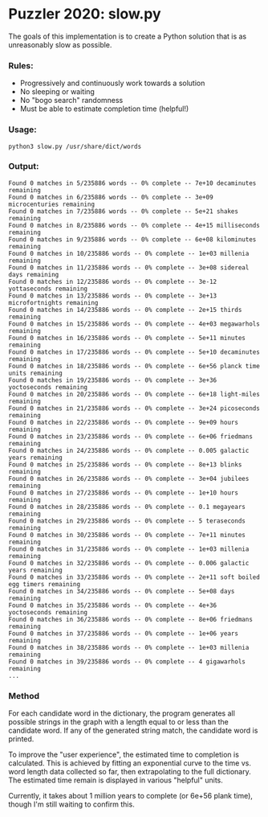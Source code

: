 # Puzzler 2020: slow.py

The goals of this implementation is to create a Python solution that is as unreasonably slow as possible. 

### Rules:

 - Progressively and continuously work towards a solution
 - No sleeping or waiting
 - No "bogo search" randomness 
 - Must be able to estimate completion time (helpful!)
 
### Usage:

```shell
python3 slow.py /usr/share/dict/words
```

### Output: 

```
Found 0 matches in 5/235886 words -- 0% complete -- 7e+10 decaminutes remaining
Found 0 matches in 6/235886 words -- 0% complete -- 3e+09 microcenturies remaining
Found 0 matches in 7/235886 words -- 0% complete -- 5e+21 shakes remaining
Found 0 matches in 8/235886 words -- 0% complete -- 4e+15 milliseconds remaining
Found 0 matches in 9/235886 words -- 0% complete -- 6e+08 kilominutes remaining
Found 0 matches in 10/235886 words -- 0% complete -- 1e+03 millenia remaining
Found 0 matches in 11/235886 words -- 0% complete -- 3e+08 sidereal days remaining
Found 0 matches in 12/235886 words -- 0% complete -- 3e-12 yottaseconds remaining
Found 0 matches in 13/235886 words -- 0% complete -- 3e+13 microfortnights remaining
Found 0 matches in 14/235886 words -- 0% complete -- 2e+15 thirds remaining
Found 0 matches in 15/235886 words -- 0% complete -- 4e+03 megawarhols remaining
Found 0 matches in 16/235886 words -- 0% complete -- 5e+11 minutes remaining
Found 0 matches in 17/235886 words -- 0% complete -- 5e+10 decaminutes remaining
Found 0 matches in 18/235886 words -- 0% complete -- 6e+56 planck time units remaining
Found 0 matches in 19/235886 words -- 0% complete -- 3e+36 yoctoseconds remaining
Found 0 matches in 20/235886 words -- 0% complete -- 6e+18 light-miles remaining
Found 0 matches in 21/235886 words -- 0% complete -- 3e+24 picoseconds remaining
Found 0 matches in 22/235886 words -- 0% complete -- 9e+09 hours remaining
Found 0 matches in 23/235886 words -- 0% complete -- 6e+06 friedmans remaining
Found 0 matches in 24/235886 words -- 0% complete -- 0.005 galactic years remaining
Found 0 matches in 25/235886 words -- 0% complete -- 8e+13 blinks remaining
Found 0 matches in 26/235886 words -- 0% complete -- 3e+04 jubilees remaining
Found 0 matches in 27/235886 words -- 0% complete -- 1e+10 hours remaining
Found 0 matches in 28/235886 words -- 0% complete -- 0.1 megayears remaining
Found 0 matches in 29/235886 words -- 0% complete -- 5 teraseconds remaining
Found 0 matches in 30/235886 words -- 0% complete -- 7e+11 minutes remaining
Found 0 matches in 31/235886 words -- 0% complete -- 1e+03 millenia remaining
Found 0 matches in 32/235886 words -- 0% complete -- 0.006 galactic years remaining
Found 0 matches in 33/235886 words -- 0% complete -- 2e+11 soft boiled egg timers remaining
Found 0 matches in 34/235886 words -- 0% complete -- 5e+08 days remaining
Found 0 matches in 35/235886 words -- 0% complete -- 4e+36 yoctoseconds remaining
Found 0 matches in 36/235886 words -- 0% complete -- 8e+06 friedmans remaining
Found 0 matches in 37/235886 words -- 0% complete -- 1e+06 years remaining
Found 0 matches in 38/235886 words -- 0% complete -- 1e+03 millenia remaining
Found 0 matches in 39/235886 words -- 0% complete -- 4 gigawarhols remaining
...
```

### Method

For each candidate word in the dictionary, the program generates all possible strings in the graph 
with a length equal to or less than the candidate word. If any of the generated string match, 
the candidate word is printed.

To improve the "user experience", the estimated time to completion is calculated. This is achieved by
fitting an exponential curve to the time vs. word length data collected so far, then extrapolating to
the full dictionary. The estimated time remain is displayed in various "helpful" units.

Currently, it takes about 1 million years to complete (or 6e+56 plank time), though I'm still waiting
to confirm this.

